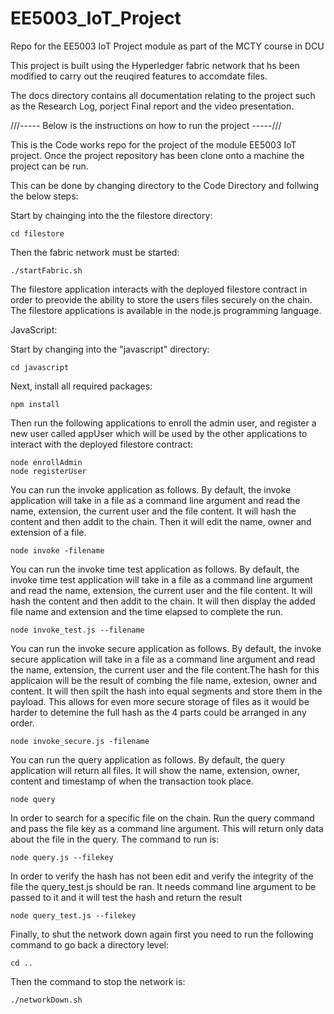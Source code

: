 # EE5003_IoT_Project
Repo for the EE5003 IoT Project module as part of the MCTY course in DCU

This project is built using the Hyperledger fabric network that hs been modified to carry out the reuqired features to accomdate files.

The docs directory contains all documentation relating to the project such as the Research Log, porject Final report and the video presentation.

///----- Below is the instructions on how to run the project -----///

This is the Code works repo for the project of the module EE5003 IoT project. Once the project repository has been clone onto a machine the project can be run.

This can be done by changing directory to the Code Directory and follwing the below steps:

  Start by chainging into the the filestore directory:

    cd filestore

  Then the fabric network must be started:

    ./startFabric.sh

The filestore application interacts with the deployed filestore contract in order to preovide the ability to store the users files securely on the chain.
The filestore applications is available in the node.js programming language.


JavaScript:

  Start by changing into the "javascript" directory:

    cd javascript

  Next, install all required packages:

    npm install

  Then run the following applications to enroll the admin user, and register a new user
  called appUser which will be used by the other applications to interact with the deployed
  filestore contract:

    node enrollAdmin
    node registerUser

  You can run the invoke application as follows. By default, the invoke application will
  take in a file as a command line argument and read the name, extension, the current user and the file 
  content. It will hash the content and then addit to the chain. Then it will edit the name, owner and
  extension of a file.

    node invoke -filename

  You can run the invoke time test application as follows. By default, the invoke time test application will
  take in a file as a command line argument and read the name, extension, the current user and the file 
  content. It will hash the content and then addit to the chain. It will then display the added file name
  and extension and the time elapsed to complete the run.

    node invoke_test.js --filename

  You can run the invoke secure application as follows. By default, the invoke secure application will
  take in a file as a command line argument and read the name, extension, the current user and the file 
  content.The hash for this applicaion will be the result of combing the file name, extesion, owner and
  content. It will then spilt the hash into equal segments and store them in the payload. This allows 
  for even more secure storage of files as it would be harder to detemine the full hash as the 4 parts
  could be arranged in any order.

    node invoke_secure.js -filename

  You can run the query application as follows. By default, the query application will
  return all files. It will show the name, extension, owner, content and timestamp of when the transaction 
  took place.

    node query
    
  In order to search for a specific file on the chain. Run the query command and pass the file key as a command line argument. This will return only data about the file in the query.
  The command to run is:
  
    node query.js --filekey
    
  In order to verify the hash has not been edit and verify the integrity of the file the query_test.js should be ran. It needs command line argument to be passed to it and it will test
  the hash and return the result
  
    node query_test.js --filekey
    
  Finally, to shut the network down again first you need to run the following command to go back a directory level:
  
    cd ..
    
  Then the command to stop the network is:
  
    ./networkDown.sh
    


